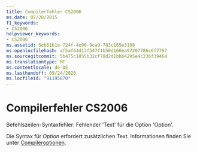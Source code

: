 ```yaml
---
title: Compilerfehler CS2006
ms.date: 07/20/2015
f1_keywords:
- CS2006
helpviewer_keywords:
- CS2006
ms.assetid: 5eb51b1e-724f-4e90-9ca9-783c165e3198
ms.openlocfilehash: af5af64d13f547f1b50d166ea97207786c6f7797
ms.sourcegitcommit: 5b475c1855b32cf78d2d1bbb4295e4c236f39464
ms.translationtype: MT
ms.contentlocale: de-DE
ms.lasthandoff: 09/24/2020
ms.locfileid: "91195870"
---
```

# <a name="compiler-error-cs2006"></a>Compilerfehler CS2006

Befehlszeilen-Syntaxfehler: Fehlender 'Text' für die Option 'Option'.  
  
 Die Syntax für *Option* erfordert zusätzlichen Text. Informationen finden Sie unter [Compileroptionen](../language-reference/compiler-options/index.md).
